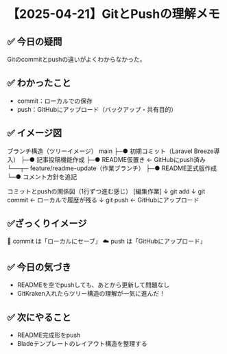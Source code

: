 # 【2025-04-21】GitとPushの理解メモ

## ✅ 今日の疑問
Gitのcommitとpushの違いがよくわからなかった。

## ✅ わかったこと

- commit：ローカルでの保存
- push：GitHubにアップロード（バックアップ・共有目的）

## ✅ イメージ図
ブランチ構造（ツリーイメージ）
main
├─● 初期コミット（Laravel Breeze導入）
├─● 記事投稿機能作成
├─● README仮置き ← GitHubにpush済み
└──┬─ feature/readme-update（作業ブランチ）
   ├─● README正式版作成
   └─● コメント方針を追記

コミットとpushの関係図（1行ずつ進む感じ）
[編集作業]
   ↓
git add
   ↓
git commit  ← ローカルで履歴が残る
   ↓
git push    ← GitHubにアップロード

## ✅ざっくりイメージ 
🚀 commit は「ローカルにセーブ」
☁️ push は「GitHubにアップロード」

## ✅ 今日の気づき

- READMEを空でpushしても、あとから更新して問題なし
- GitKraken入れたらツリー構造の理解が一気に進んだ！

## ✅ 次にやること

- README完成形をpush
- Bladeテンプレートのレイアウト構造を整理する
